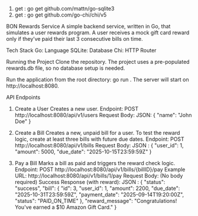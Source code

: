 1. get : go get github.com/mattn/go-sqlite3
2. get : go get github.com/go-chi/chi/v5

BON Rewards Service
A simple backend service, written in Go, that simulates a user rewards program. A user receives a mock gift card reward only if they’ve paid their last 3 consecutive bills on time.

Tech Stack
Go: Language
SQLite: Database
Chi: HTTP Router

Running the Project
Clone the repository.
The project uses a pre-populated rewards.db file, so no database setup is needed.

Run the application from the root directory:
go run .
The server will start on http://localhost:8080.

API Endpoints

1. Create a User
Creates a new user.
Endpoint: POST http://localhost:8080/api/v1/users
Request Body:
JSON:
{
    "name": "John Doe"
}

2. Create a Bill
Creates a new, unpaid bill for a user. To test the reward logic, create at least three bills with future due dates.
Endpoint: POST http://localhost:8080/api/v1/bills
Request Body:
JSON : 
{
    "user_id": 1,
    "amount": 5000,
    "due_date": "2025-10-15T23:59:59Z"
}

3. Pay a Bill
Marks a bill as paid and triggers the reward check logic.
Endpoint: POST http://localhost:8080/api/v1/bills/{billID}/pay
Example URL: http://localhost:8080/api/v1/bills/1/pay
Request Body: (No body required)
Success Response (with reward):
JSON : 
{
    "status": "success",
    "bill": {
        "id": 3,
        "user_id": 1,
        "amount": 2200,
        "due_date": "2025-10-31T23:59:59Z",
        "payment_date": "2025-09-14T19:20:00Z",
        "status": "PAID_ON_TIME"
    },
    "reward_message": "Congratulations! You've earned a $10 Amazon Gift Card."
}
